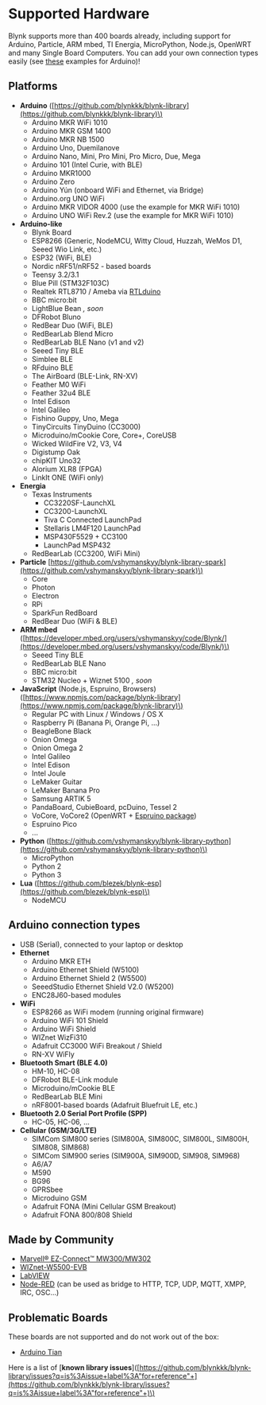 # Supported Hardware

Blynk supports more than 400 boards already, including support for Arduino, Particle, ARM mbed, TI Energia, MicroPython, Node.js, OpenWRT and many Single Board Computers. You can add your own connection types easily \(see [these](https://github.com/blynkkk/blynk-library/tree/master/examples/More/ArduinoClient) examples for Arduino\)!

## Platforms

* **Arduino** \([https://github.com/blynkkk/blynk-library](https://github.com/blynkkk/blynk-library)\)
  * Arduino MKR WiFi 1010
  * Arduino MKR GSM 1400
  * Arduino MKR NB 1500
  * Arduino Uno, Duemilanove
  * Arduino Nano, Mini, Pro Mini, Pro Micro, Due, Mega
  * Arduino 101 \(Intel Curie, with BLE\)
  * Arduino MKR1000
  * Arduino Zero
  * Arduino Yún \(onboard WiFi and Ethernet, via Bridge\)
  * Arduino.org UNO WiFi
  * Arduino MKR VIDOR 4000 \(use the example for MKR WiFi 1010\)
  * Arduino UNO WiFi Rev.2 \(use the example for MKR WiFi 1010\)
* **Arduino-like**
  * Blynk Board
  * ESP8266 \(Generic, NodeMCU, Witty Cloud, Huzzah, WeMos D1, Seeed Wio Link, etc.\)
  * ESP32 \(WiFi, BLE\)
  * Nordic nRF51/nRF52 - based boards
  * Teensy 3.2/3.1
  * Blue Pill \(STM32F103C\)
  * Realtek RTL8710 / Ameba via [RTLduino](https://github.com/pvvx/RtlDuino)
  * BBC micro:bit
  * LightBlue Bean _, soon_
  * DFRobot Bluno
  * RedBear Duo \(WiFi, BLE\)
  * RedBearLab Blend Micro
  * RedBearLab BLE Nano \(v1 and v2\)
  * Seeed Tiny BLE
  * Simblee BLE
  * RFduino BLE
  * The AirBoard \(BLE-Link, RN-XV\)
  * Feather M0 WiFi
  * Feather 32u4 BLE
  * Intel Edison
  * Intel Galileo
  * Fishino Guppy, Uno, Mega
  * TinyCircuits TinyDuino \(CC3000\)
  * Microduino/mCookie Core, Core+, CoreUSB
  * Wicked WildFire V2, V3, V4
  * Digistump Oak
  * chipKIT Uno32
  * Alorium XLR8 \(FPGA\)
  * LinkIt ONE \(WiFi only\)
* **Energia**
  * Texas Instruments
    * CC3220SF-LaunchXL
    * CC3200-LaunchXL
    * Tiva C Connected LaunchPad
    * Stellaris LM4F120 LaunchPad
    * MSP430F5529 + CC3100
    * LaunchPad MSP432
  * RedBearLab \(CC3200, WiFi Mini\)
* **Particle** [https://github.com/vshymanskyy/blynk-library-spark](https://github.com/vshymanskyy/blynk-library-spark)\)
  * Core
  * Photon
  * Electron
  * RPi
  * SparkFun RedBoard
  * RedBear Duo \(WiFi & BLE\)
* **ARM mbed** \([https://developer.mbed.org/users/vshymanskyy/code/Blynk/](https://developer.mbed.org/users/vshymanskyy/code/Blynk/)\)
  * Seeed Tiny BLE
  * RedBearLab BLE Nano
  * BBC micro:bit
  * STM32 Nucleo + Wiznet 5100 _, soon_
* **JavaScript** \(Node.js, Espruino, Browsers\) \([https://www.npmjs.com/package/blynk-library](https://www.npmjs.com/package/blynk-library)\)
  * Regular PC with Linux / Windows / OS X
  * Raspberry Pi \(Banana Pi, Orange Pi, ...\)
  * BeagleBone Black
  * Onion Omega
  * Onion Omega 2
  * Intel Galileo
  * Intel Edison
  * Intel Joule
  * LeMaker Guitar
  * LeMaker Banana Pro
  * Samsung ARTIK 5
  * PandaBoard, CubieBoard, pcDuino, Tessel 2
  * VoCore, VoCore2 \(OpenWRT + [Espruino package](https://github.com/vshymanskyy/OpenWRT-Espruino-packages)\)
  * Espruino Pico
  * ...
* **Python** \([https://github.com/vshymanskyy/blynk-library-python](https://github.com/vshymanskyy/blynk-library-python)\)
  * MicroPython
  * Python 2
  * Python 3
* **Lua** \([https://github.com/blezek/blynk-esp](https://github.com/blezek/blynk-esp)\)
  * NodeMCU

## Arduino connection types

* USB \(Serial\), connected to your laptop or desktop
* **Ethernet**
  * Arduino MKR ETH
  * Arduino Ethernet Shield \(W5100\)
  * Arduino Ethernet Shield 2 \(W5500\)
  * SeeedStudio Ethernet Shield V2.0 \(W5200\)
  * ENC28J60-based modules
* **WiFi**
  * ESP8266 as WiFi modem \(running original firmware\)
  * Arduino WiFi 101 Shield
  * Arduino WiFi Shield
  * WIZnet WizFi310
  * Adafruit CC3000 WiFi Breakout / Shield
  * RN-XV WiFly
* **Bluetooth Smart \(BLE 4.0\)**
  * HM-10, HC-08
  * DFRobot BLE-Link module
  * Microduino/mCookie BLE
  * RedBearLab BLE Mini
  * nRF8001-based boards \(Adafruit Bluefruit LE, etc.\)
* **Bluetooth 2.0 Serial Port Profile \(SPP\)**
  * HC-05, HC-06, ...
* **Cellular \(GSM/3G/LTE\)**
  * SIMCom SIM800 series \(SIM800A, SIM800C, SIM800L, SIM800H, SIM808, SIM868\)
  * SIMCom SIM900 series \(SIM900A, SIM900D, SIM908, SIM968\)
  * A6/A7
  * M590
  * BG96
  * GPRSbee
  * Microduino GSM
  * Adafruit FONA \(Mini Cellular GSM Breakout\)
  * Adafruit FONA 800/808 Shield

## Made by Community

* [Marvell® EZ-Connect™ MW300/MW302](https://github.com/vshymanskyy/blynk-library-ez-connect)
* [WIZnet-W5500-EVB](http://instructables.com/id/WIZnet-W5500-EVB-and-Blynk-App-communication)
* [LabVIEW](https://github.com/juncaofish/NI-LabVIEWInterfaceforBlynk)
* [Node-RED](https://github.com/gablau/node-red-contrib-blynk-ws) \(can be used as bridge to HTTP, TCP, UDP, MQTT, XMPP, IRC, OSC...\)

## Problematic Boards

These boards are not supported and do not work out of the box:

* [Arduino Tian](http://www.arduino.org/products/boards/arduino-tian)

Here is a list of \[**known library issues**\]\([https://github.com/blynkkk/blynk-library/issues?q=is%3Aissue+label%3A"for+reference"+](https://github.com/blynkkk/blynk-library/issues?q=is%3Aissue+label%3A"for+reference"+)\)

